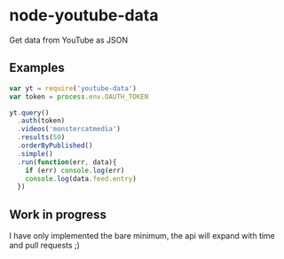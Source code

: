 node-youtube-data
=================

Get data from YouTube as JSON

Examples
--------

```js
var yt = require('youtube-data')
var token = process.env.OAUTH_TOKEN

yt.query()
  .auth(token)
  .videos('monstercatmedia')
  .results(50)
  .orderByPublished()
  .simple()
  .run(function(err, data){
    if (err) console.log(err)
    console.log(data.feed.entry)
  })
```

Work in progress
----------------

I have only implemented the bare minimum, the api will expand with time and pull
requests ;)

